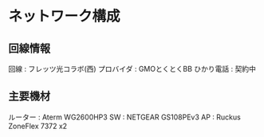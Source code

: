 # ネットワーク構成
## 回線情報
回線 : フレッツ光コラボ(西)
プロバイダ : GMOとくとくBB
ひかり電話 : 契約中

## 主要機材
ルーター : Aterm WG2600HP3
SW : NETGEAR GS108PEv3
AP : Ruckus ZoneFlex 7372 x2